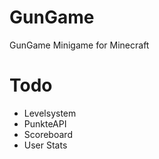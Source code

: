 # GunGame
 GunGame Minigame for Minecraft

# Todo
+ Levelsystem
+ PunkteAPI
+ Scoreboard
+ User Stats
